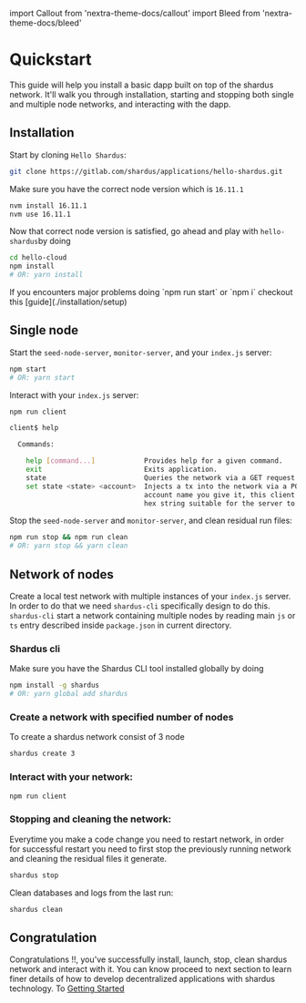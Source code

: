 import Callout from 'nextra-theme-docs/callout'
import Bleed from 'nextra-theme-docs/bleed'

# Quickstart

This guide will help you install a basic dapp built on top of the shardus
network. It'll walk you through installation, starting and stopping both
single and multiple node networks, and interacting with the dapp.

## Installation


Start by cloning `Hello Shardus`:

```bash
git clone https://gitlab.com/shardus/applications/hello-shardus.git
```
Make sure you have the correct node version which is `16.11.1`

```bash
nvm install 16.11.1
nvm use 16.11.1
```
Now that correct node version is satisfied, go ahead and play with `hello-shardus`by doing
```bash
cd hello-cloud
npm install
# OR: yarn install
```

<Callout emoji="⚠️" type="error">
If you encounters major problems doing `npm run start` or `npm i` checkout this [guide](./installation/setup)
</Callout>

## Single node

Start the `seed-node-server`, `monitor-server`, and your `index.js` server:

```bash
npm start
# OR: yarn start
```

Interact with your `index.js` server:

```bash
npm run client

client$ help

  Commands:

    help [command...]            Provides help for a given command.
    exit                         Exits application.
    state                        Queries the network via a GET request to /state.
    set state <state> <account>  Injects a tx into the network via a POST request to /inject. Whatever
                                 account name you give it, this client will hash that to create a 32 byte
                                 hex string suitable for the server to use as an account address.
```

Stop the `seed-node-server` and `monitor-server`, and clean residual run files:

```bash
npm run stop && npm run clean
# OR: yarn stop && yarn clean
```

## Network of nodes

Create a local test network with multiple instances of your `index.js` server. In order to do that we need `shardus-cli` specifically design to do this.
`shardus-cli` start a network containing multiple nodes by reading main `js` or `ts` entry described inside `package.json` in current directory.

### Shardus cli
<Callout emoji="💡" type="default">
Make sure you have the Shardus CLI tool installed globally by doing

```bash
npm install -g shardus
# OR: yarn global add shardus
```

</Callout>

### Create a network with specified number of nodes
To create a shardus network consist of 3 node
```bash
shardus create 3
```

### Interact with your network:

```bash
npm run client
```

### Stopping and cleaning the network:
Everytime you make a code change you need to restart network, in order for successful restart you need to first stop the previously running network and cleaning the residual files it generate.
```bash
shardus stop
```
Clean databases and logs from the last run:

```bash
shardus clean
```
## Congratulation
Congratulations !!, you've successfully install, launch, stop, clean shardus network and interact with it. You can know proceed to next section to learn finer details of how to develop decentralized applications with shardus technology. To [Getting Started](./gettingstarted)
